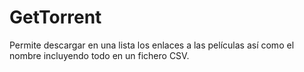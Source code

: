# GetTorrent

Permite descargar en una lista los enlaces a las películas así como el nombre incluyendo todo en un fichero CSV.

